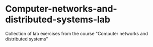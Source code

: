 # Computer-networks-and-distributed-systems-lab
Collection of lab exercises from the course "Computer networks and distributed systems"
